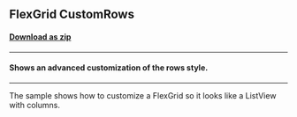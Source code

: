 ## FlexGrid CustomRows
#### [Download as zip](https://grapecity.github.io/DownGit/#/home?url=https://github.com/GrapeCity/ComponentOne-WPF-Samples/tree/master/NET_9/Grid/CustomRows)
____
#### Shows an advanced customization of the rows style.
____
The sample shows how to customize a FlexGrid so it looks like a ListView with columns.
